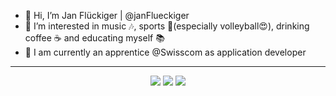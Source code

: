 - 👋 Hi, I’m Jan Flückiger | @janFlueckiger
- 👀 I’m interested in music 🎶, sports 🏐(especially volleyball😍), drinking coffee ☕ and educating myself 📚
- 🌱 I am currently an apprentice @Swisscom as application developer

<hr>

<div align="center">
<p>
  <img src="https://github-readme-stats.vercel.app/api?username=janFlueckiger&show_icons=true&locale=en&theme=blue_navy&hide_rank=true"/>
  <img src="https://github-readme-streak-stats.herokuapp.com/?user=janFlueckiger&&theme=blue_navy"/>
  <img src="https://github-readme-stats.vercel.app/api/top-langs?username=janFlueckiger&show_icons=true&locale=en&layout=donut&theme=blue_navy"/>
</p>
</div>
<!---
janFlueckiger/janFlueckiger is a ✨ special ✨ repository because its `README.md` (this file) appears on your GitHub profile.
You can click the Preview link to take a look at your changes.
--->
